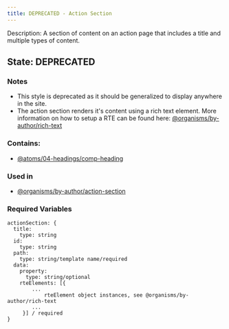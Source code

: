```yaml
---
title: DEPRECATED - Action Section
---
```

Description: A section of content on an action page that includes a title and multiple types of content.
## State: DEPRECATED
### Notes
- This style is deprecated as it should be generalized to display anywhere in the site.
- The action section renders it's content using a rich text element. More information on how to setup a RTE can be found here: [@organisms/by-author/rich-text](?p=organisms-rich-text)
### Contains:
- [@atoms/04-headings/comp-heading](?p=atoms-comp-heading)
### Used in
- [@organisms/by-author/action-section](?p=organisms-action-section)
### Required Variables
~~~
actionSection: {
  title:
    type: string
  id:
    type: string
  path:
    type: string/template name/required
  data:
    property: 
      type: string/optional
    rteElements: [{
        ...
            rteElement object instances, see @organisms/by-author/rich-text
        ...
     }] / required
}
~~~
